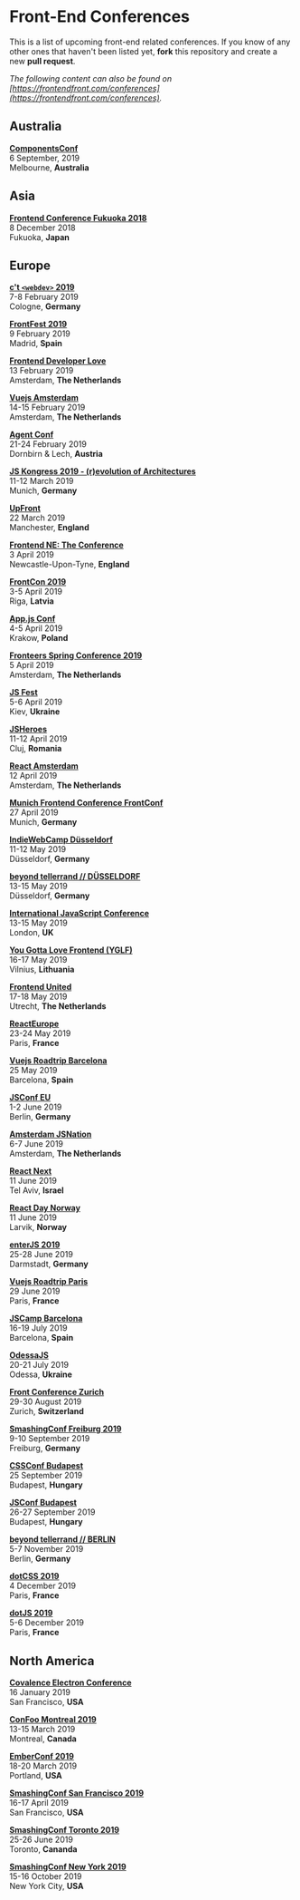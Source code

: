 # Front-End Conferences

This is a list of upcoming front-end related conferences. If you know of any other ones that haven't been listed yet, **fork** this repository and create a new **pull request**.

*The following content can also be found on [https://frontendfront.com/conferences](https://frontendfront.com/conferences).*


## Australia

[**ComponentsConf**](https://www.componentsconf.com.au/)  
6 September, 2019  
Melbourne, **Australia**

## Asia

[**Frontend Conference Fukuoka 2018**](https://frontend-conf.fukuoka.jp/)  
8 December 2018  
Fukuoka, **Japan**

## Europe

[**c't `<webdev>` 2019**](https://ctwebdev.de)  
7-8 February 2019  
Cologne, **Germany**

[**FrontFest 2019**](https://frontfest.es)  
9 February 2019  
Madrid, **Spain**

[**Frontend Developer Love**](http://www.frontenddeveloperlove.com/)  
13 February 2019  
Amsterdam, **The Netherlands**

[**Vuejs Amsterdam**](http://www.vuejs.amsterdam/)  
14-15 February 2019  
Amsterdam, **The Netherlands**

[**Agent Conf**](https://www.agent.sh/)  
21-24 February 2019  
Dornbirn & Lech, **Austria**

[**JS Kongress 2019 - (r)evolution of Architectures**](https://js-kongress.com/)  
11-12 March 2019  
Munich, **Germany**

[**UpFront**](https://upfrontconf.com/)  
22 March 2019  
Manchester, **England**

[**Frontend NE: The Conference**](https://2019.frontendne.co.uk)  
3 April 2019  
Newcastle-Upon-Tyne, **England**

[**FrontCon 2019**](https://frontcon.lv/)  
3-5 April 2019  
Riga, **Latvia**

[**App.js Conf**](https://appjs.co/)  
4-5 April 2019  
Krakow, **Poland**

[**Fronteers Spring Conference 2019**](https://tickets.fronteers.nl/)  
5 April 2019  
Amsterdam, **The Netherlands**

[**JS Fest**](http://jsfest.com.ua/)  
5-6 April 2019  
Kiev, **Ukraine**

[**JSHeroes**](https://jsheroes.io/)  
11-12 April 2019  
Cluj, **Romania**

[**React Amsterdam**](https://react.amsterdam/)  
12 April 2019  
Amsterdam, **The Netherlands**

[**Munich Frontend Conference FrontConf**](https://frontconf.com/)  
27 April 2019  
Munich, **Germany**

[**IndieWebCamp Düsseldorf**](https://indieweb.org/2019/D%C3%BCsseldorf)  
11-12 May 2019  
Düsseldorf, **Germany**  

[**beyond tellerrand // DÜSSELDORF**](https://beyondtellerrand.com/events/duesseldorf-2019)  
13-15 May 2019  
Düsseldorf, **Germany**  

[**International JavaScript Conference**](https://javascript-conference.com/)  
13-15 May 2019  
London, **UK**

[**You Gotta Love Frontend (YGLF)**](https://www.yougottalovefrontend.com)  
16-17 May 2019  
Vilnius, **Lithuania**  

[**Frontend United**](https://www.frontendunited.org/)  
17-18 May 2019  
Utrecht, **The Netherlands**

[**ReactEurope**](https://www.react-europe.org/)  
23-24 May 2019  
Paris, **France**

[**Vuejs Roadtrip Barcelona**](https://www.vuejsroadtrip.com/barcelona/)  
25 May 2019  
Barcelona, **Spain**

[**JSConf EU**](https://2019.jsconf.eu/)  
1-2 June 2019  
Berlin, **Germany**

[**Amsterdam JSNation**](https://amsterdamjs.com/)  
6-7 June 2019  
Amsterdam, **The Netherlands**

[**React Next**](https://react-next.com)  
11 June 2019  
Tel Aviv, **Israel** 

[**React Day Norway**](https://reactnorway.com/)  
11 June 2019  
Larvik, **Norway** 

[**enterJS 2019**](https://www.enterjs.de/)  
25-28 June 2019  
Darmstadt, **Germany**

[**Vuejs Roadtrip Paris**](https://www.vuejsroadtrip.com/paris/)  
29 June 2019  
Paris, **France**

[**JSCamp Barcelona**](https://jscamp.tech)  
16-19 July 2019  
Barcelona, **Spain**

[**OdessaJS**](http://odessajs.org)  
20-21 July 2019  
Odessa, **Ukraine**

[**Front Conference Zurich**](https://frontconference.com)  
29-30 August 2019  
Zurich, **Switzerland**

[**SmashingConf Freiburg 2019**](https://smashingconf.com/freiburg-2019/)  
9-10 September 2019  
Freiburg, **Germany**

[**CSSConf Budapest**](http://cssconfbp.rocks/)  
25 September 2019  
Budapest, **Hungary**

[**JSConf Budapest**](https://jsconfbp.com)  
26-27 September 2019  
Budapest, **Hungary**

[**beyond tellerrand // BERLIN**](https://beyondtellerrand.com/events/berlin-2019)  
5-7 November 2019  
Berlin, **Germany**  

[**dotCSS 2019**](https://2019.dotcss.io/)  
4 December 2019  
Paris, **France**

[**dotJS 2019**](https://2019.dotjs.io/)  
5-6 December 2019  
Paris, **France**

## North America

[**Covalence Electron Conference**](http://www.covalenceconf.com)  
16 January 2019  
San Francisco, **USA**

[**ConFoo Montreal 2019**](https://confoo.ca/en/yul2019)  
13-15 March 2019  
Montreal, **Canada**

[**EmberConf 2019**](https://emberconf.com/)  
18-20 March 2019  
Portland, **USA**

[**SmashingConf San Francisco 2019**](https://smashingconf.com)  
16-17 April 2019  
San Francisco, **USA**

[**SmashingConf Toronto 2019**](https://smashingconf.com/toronto-2019/)  
25-26 June 2019  
Toronto, **Cananda**

[**SmashingConf New York 2019**](https://smashingconf.com/ny-2019/)  
15-16 October 2019  
New York City, **USA**

